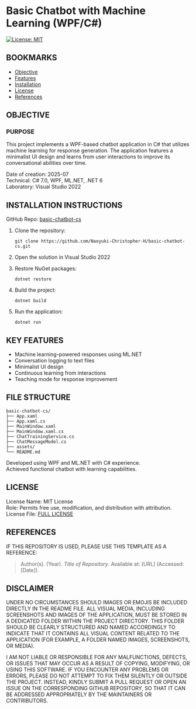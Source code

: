 # Basic Chatbot with Machine Learning (WPF/C#)

[![License: MIT](https://img.shields.io/badge/License-MIT-yellow.svg)](https://opensource.org/licenses/MIT)

## BOOKMARKS
- [Objective](#objective)
- [Features](#key-features)
- [Installation](#installation-instructions)
- [License](#license)
- [References](#references)

## OBJECTIVE

### PURPOSE
This project implements a WPF-based chatbot application in C# 
that utilizes machine learning for response generation. The 
application features a minimalist UI design and learns from 
user interactions to improve its conversational abilities over time.

Date of creation: 2025-07  
Technical: C# 7.0, WPF, ML.NET, .NET 6  
Laboratory: Visual Studio 2022

## INSTALLATION INSTRUCTIONS

GitHub Repo: [basic-chatbot-cs](https://github.com/Naoyuki-Christopher-H/basic-chatbot-cs.git)

1. Clone the repository:
   ```
   git clone https://github.com/Naoyuki-Christopher-H/basic-chatbot-cs.git
   ```

2. Open the solution in Visual Studio 2022

3. Restore NuGet packages:
   ```
   dotnet restore
   ```

4. Build the project:
   ```
   dotnet build
   ```

5. Run the application:
   ```
   dotnet run
   ```

## KEY FEATURES

- Machine learning-powered responses using ML.NET
- Conversation logging to text files
- Minimalist UI design
- Continuous learning from interactions
- Teaching mode for response improvement

## FILE STRUCTURE

```
basic-chatbot-cs/
├── App.xaml
├── App.xaml.cs
├── MainWindow.xaml
├── MainWindow.xaml.cs
├── ChatTrainingService.cs
├── ChatMessageModel.cs
├── assets/
└── README.md
```

Developed using WPF and ML.NET with C# experience.  
Achieved functional chatbot with learning capabilities.

## LICENSE

License Name: MIT License  
Role: Permits free use, modification, and distribution with attribution.  
License File: [FULL LICENSE](LICENSE)

## REFERENCES

IF THIS REPOSITORY IS USED, PLEASE USE THIS TEMPLATE AS A REFERENCE:

> Author(s). (Year). *Title of Repository*. Available at: \[URL] (Accessed: \[Date]).

## DISCLAIMER

UNDER NO CIRCUMSTANCES SHOULD IMAGES OR EMOJIS BE INCLUDED DIRECTLY IN 
THE README FILE. ALL VISUAL MEDIA, INCLUDING SCREENSHOTS AND IMAGES OF 
THE APPLICATION, MUST BE STORED IN A DEDICATED FOLDER WITHIN THE PROJECT 
DIRECTORY. THIS FOLDER SHOULD BE CLEARLY STRUCTURED AND NAMED ACCORDINGLY 
TO INDICATE THAT IT CONTAINS ALL VISUAL CONTENT RELATED TO THE APPLICATION 
(FOR EXAMPLE, A FOLDER NAMED IMAGES, SCREENSHOTS, OR MEDIA).

I AM NOT LIABLE OR RESPONSIBLE FOR ANY MALFUNCTIONS, DEFECTS, OR ISSUES THAT 
MAY OCCUR AS A RESULT OF COPYING, MODIFYING, OR USING THIS SOFTWARE. IF YOU 
ENCOUNTER ANY PROBLEMS OR ERRORS, PLEASE DO NOT ATTEMPT TO FIX THEM SILENTLY 
OR OUTSIDE THE PROJECT. INSTEAD, KINDLY SUBMIT A PULL REQUEST OR OPEN AN ISSUE 
ON THE CORRESPONDING GITHUB REPOSITORY, SO THAT IT CAN BE ADDRESSED APPROPRIATELY 
BY THE MAINTAINERS OR CONTRIBUTORS.
